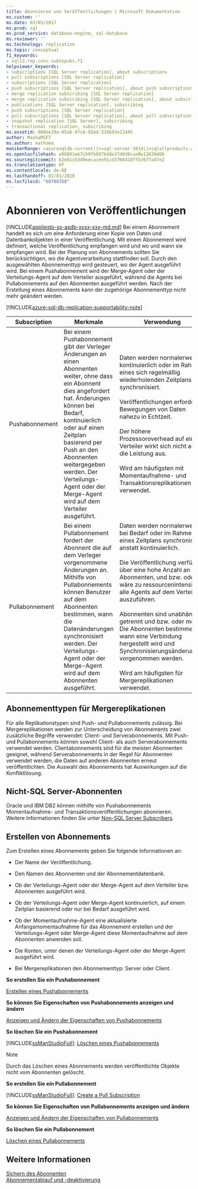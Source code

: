 ```yaml
---
title: Abonnieren von Veröffentlichungen | Microsoft Dokumentation
ms.custom: ''
ms.date: 03/03/2017
ms.prod: sql
ms.prod_service: database-engine, sql-database
ms.reviewer: ''
ms.technology: replication
ms.topic: conceptual
f1_keywords:
- sql13.rep.conc.subtopubs.f1
helpviewer_keywords:
- subscriptions [SQL Server replication], about subscriptions
- pull subscriptions [SQL Server replication]
- subscriptions [SQL Server replication]
- push subscriptions [SQL Server replication], about push subscriptions
- merge replication subscribing [SQL Server replication]
- merge replication subscribing [SQL Server replication], about subscribing
- publications [SQL Server replication], subscribing
- push subscriptions [SQL Server replication]
- pull subscriptions [SQL Server replication], about pull subscriptions
- snapshot replication [SQL Server], subscribing
- transactional replication, subscribing
ms.assetid: 088ee30a-05ab-47c4-92ed-316b93e12445
author: MashaMSFT
ms.author: mathoma
monikerRange: =azuresqldb-current||>=sql-server-2014||=sqlallproducts-allversions
ms.openlocfilehash: e08891eb7cb9fb897b48e37d6d8caa0e12620d06
ms.sourcegitcommit: b2e81cb349eecacee91cd3766410ffb3677ad7e2
ms.translationtype: HT
ms.contentlocale: de-DE
ms.lasthandoff: 02/01/2020
ms.locfileid: "68768358"
---
```

# <a name="subscribe-to-publications"></a>Abonnieren von Veröffentlichungen
[!INCLUDE[appliesto-ss-asdb-xxxx-xxx-md.md](../../includes/appliesto-ss-asdb-xxxx-xxx-md.md)]
  Bei einem Abonnement handelt es sich um eine Anforderung einer Kopie von Daten und Datenbankobjekten in einer Veröffentlichung. Mit einem Abonnement wird definiert, welche Veröffentlichung empfangen wird und wo und wann sie empfangen wird. Bei der Planung von Abonnements sollten Sie berücksichtigen, wo die Agentverarbeitung stattfinden soll. Durch den ausgewählten Abonnementtyp wird gesteuert, wo der Agent ausgeführt wird. Bei einem Pushabonnement wird der Merge-Agent oder der Verteilungs-Agent auf dem Verteiler ausgeführt, während die Agents bei Pullabonnements auf den Abonnenten ausgeführt werden. Nach der Erstellung eines Abonnements kann der zugehörige Abonnementtyp nicht mehr geändert werden.  

[!INCLUDE[azure-sql-db-replication-supportability-note](../../includes/azure-sql-db-replication-supportability-note.md)]
  
|Subscription|Merkmale|Verwendung|  
|------------------|---------------------|--------------|  
|Pushabonnement|Bei einem Pushabonnement gibt der Verleger Änderungen an einen Abonnenten weiter, ohne dass ein Abonnent dies angefordert hat. Änderungen können bei Bedarf, kontinuierlich oder auf einen Zeitplan basierend per Push an den Abonnenten weitergegeben werden. Der Verteilungs-Agent oder der Merge-Agent wird auf dem Verteiler ausgeführt.|Daten werden normalerweise kontinuierlich oder im Rahmen eines sich regelmäßig wiederholenden Zeitplans synchronisiert.<br /><br /> Veröffentlichungen erfordern Bewegungen von Daten nahezu in Echtzeit.<br /><br /> Der höhere Prozessoroverhead auf einem Verteiler wirkt sich nicht auf die Leistung aus.<br /><br /> Wird am häufigsten mit Momentaufnahme- und Transaktionsreplikationen verwendet.|  
|Pullabonnement|Bei einem Pullabonnement fordert der Abonnent die auf dem Verleger vorgenommene Änderungen an. Mithilfe von Pullabonnements können Benutzer auf dem Abonnenten bestimmen, wann die Datenänderungen synchronisiert werden. Der Verteilungs-Agent oder der Merge-Agent wird auf dem Abonnenten ausgeführt.|Daten werden normalerweise bei Bedarf oder im Rahmen eines Zeitplans synchronisiert anstatt kontinuierlich.<br /><br /> Die Veröffentlichung verfügt über eine hohe Anzahl an Abonnenten, und bzw. oder es wäre zu ressourcenintensiv, alle Agents auf dem Verteiler auszuführen.<br /><br /> Abonnenten sind unabhängig, getrennt und bzw. oder mobil. Die Abonnenten bestimmen, wann eine Verbindung hergestellt wird und Synchronisierungsänderungen vorgenommen werden.<br /><br /> Wird am häufigsten für Mergereplikationen verwendet.|  
  
## <a name="merge-replication-subscription-types"></a>Abonnementtypen für Mergereplikationen  
 Für alle Replikationstypen sind Push- und Pullabonnements zulässig. Bei Mergereplikationen werden zur Unterscheidung von Abonnements zwei zusätzliche Begriffe verwendet: Client- und Serverabonnements. Mit Push- und Pullabonnements können sowohl Client- als auch Serverabonnements verwendet werden. Clientabonnements sind für die meisten Abonnenten geeignet, während Serverabonnements in der Regel für Abonnenten verwendet werden, die Daten auf anderen Abonnenten erneut veröffentlichten. Die Auswahl des Abonnements hat Auswirkungen auf die Konfliktlösung.  
  
## <a name="non-sql-server-subscribers"></a>Nicht-SQL Server-Abonnenten  
 Oracle und IBM DB2 können mithilfe von Pushabonnements Momentaufnahme- und Transaktionsveröffentlichungen abonnieren. Weitere Informationen finden Sie unter [Non-SQL Server Subscribers](../../relational-databases/replication/non-sql/non-sql-server-subscribers.md).  
  
## <a name="creating-subscriptions"></a>Erstellen von Abonnements  
 Zum Erstellen eines Abonnements geben Sie folgende Informationen an:  
  
-   Der Name der Veröffentlichung.  
  
-   Den Namen des Abonnenten und der Abonnementdatenbank.  
  
-   Ob der Verteilungs-Agent oder der Merge-Agent auf dem Verteiler bzw. Abonnenten ausgeführt wird.  
  
-   Ob der Verteilungs-Agent oder Merge-Agent kontinuierlich, auf einem Zeitplan basierend oder nur bei Bedarf ausgeführt wird.  
  
-   Ob der Momentaufnahme-Agent eine aktualisierte Anfangsmomentaufnahme für das Abonnement erstellen und der Verteilungs-Agent oder Merge-Agent diese Momentaufnahme auf dem Abonnenten anwenden soll.  
  
-   Die Konten, unter denen der Verteilungs-Agent oder der Merge-Agent ausgeführt wird.  
  
-   Bei Mergereplikationen den Abonnementtyp: Server oder Client.  
  
 **So erstellen Sie ein Pushabonnement**  
  
 [Erstellen eines Pushabonnements](../../relational-databases/replication/create-a-push-subscription.md)  
  
 **So können Sie Eigenschaften von Pushabonnements anzeigen und ändern**  
  
 [Anzeigen und Ändern der Eigenschaften von Pushabonnements](../../relational-databases/replication/view-and-modify-push-subscription-properties.md)  
  
 **So löschen Sie ein Pushabonnement**  
  
 [!INCLUDE[ssManStudioFull](../../includes/ssmanstudiofull-md.md)]: [Löschen eines Pushabonnements](../../relational-databases/replication/delete-a-push-subscription.md)  
  
> [!NOTE]  
>  Durch das Löschen eines Abonnements werden veröffentlichte Objekte nicht vom Abonnenten gelöscht.  
  
 **So erstellen Sie ein Pullabonnement**  
  
 [!INCLUDE[ssManStudioFull](../../includes/ssmanstudiofull-md.md)]: [Create a Pull Subscription](../../relational-databases/replication/create-a-pull-subscription.md)  
  
 **So können Sie Eigenschaften von Pullabonnements anzeigen und ändern**  
  
 [Anzeigen und Ändern der Eigenschaften von Pullabonnements](../../relational-databases/replication/view-and-modify-pull-subscription-properties.md)  
  
 **So löschen Sie ein Pullabonnement**  
  
 [Löschen eines Pullabonnements](../../relational-databases/replication/delete-a-pull-subscription.md)  
  
## <a name="see-also"></a>Weitere Informationen  
 [Sichern des Abonnenten](../../relational-databases/replication/security/secure-the-subscriber.md)   
 [Abonnementablauf und -deaktivierung](../../relational-databases/replication/subscription-expiration-and-deactivation.md)  
  
  
